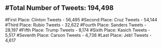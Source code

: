 #Total Number of Tweets: 194,498 
---
#First Place: Clinton Tweets - 56,495
#Second Place: Cruz Tweets - 54,144
#Third Place: Rubio Tweets - 32,622
#Fourth Place: Sanders Tweets - 28,197
#Fifth Place: Trump Tweets - 8,174
#Sixth Place: Kasich Tweets - 5,517
#Seventh Place: Carson Tweets - 4,738
#Last Place: Jeb! Tweets - 4,617
